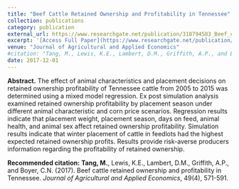 ```yaml
---
title: "Beef Cattle Retained Ownership and Profitability in Tennessee"
collection: publications
category: publication
external_url: https://www.researchgate.net/publication/318794583_Beef_cattle_retained_ownership_and_profitability_in_Tennessee
excerpt: '[Access Full Paper](https://www.researchgate.net/publication/318794583_Beef_cattle_retained_ownership_and_profitability_in_Tennessee)'
venue: "Journal of Agricultural and Applied Economics"
#citation: "Tang, M., Lewis, K.E., Lambert, D.M., Griffith, A.P., and Boyer, C.N. (2017). Beef cattle retained ownership and profitability in Tennessee. Journal of Agricultural and Applied Economics, 49(4), 571-591."
date: 2017-12-01
---
```


**Abstract.** The effect of animal characteristics and placement decisions on retained
ownership profitability of Tennessee cattle from 2005 to 2015 was determined
using a mixed model regression. Ex post simulation analysis examined retained
ownership profitability by placement season under different animal characteristic
and corn price scenarios. Regression results indicate that placement weight,
placement season, days on feed, animal health, and animal sex affect retained
ownership profitability. Simulation results indicate that winter placement of cattle
in feedlots had the highest expected retained ownership profits. Results provide
risk-averse producers information regarding the profitability of retained
ownership.

**Recommended citation:** **Tang, M.**, Lewis, K.E., Lambert, D.M., Griffith, A.P., and Boyer, C.N. (2017). Beef cattle retained ownership and profitability in Tennessee.  *Journal of Agricultural and Applied Economics*, 49(4), 571-591.